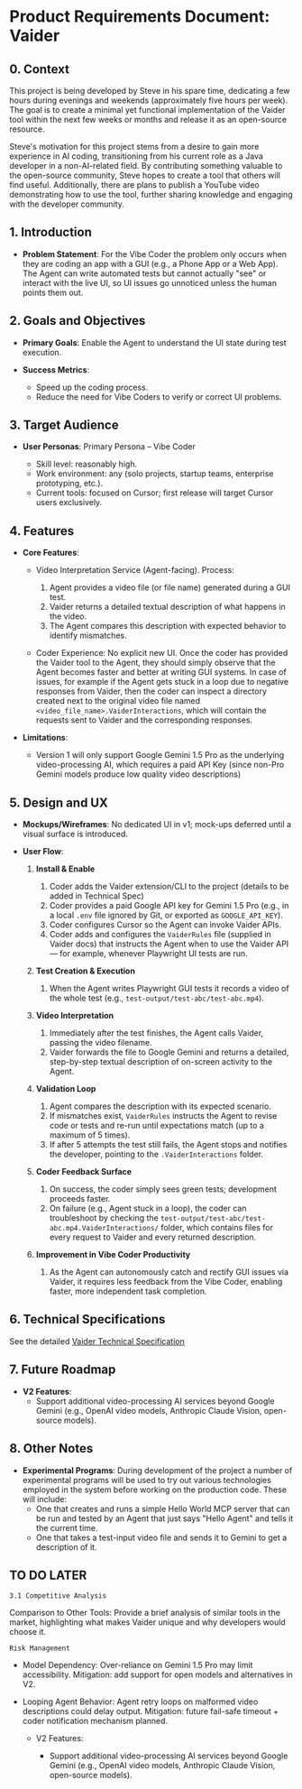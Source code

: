 # Product Requirements Document: Vaider

## 0. Context

This project is being developed by Steve in his spare time, dedicating a few hours during evenings and weekends (approximately five hours per week). The goal is to create a minimal yet functional implementation of the Vaider tool within the next few weeks or months and release it as an open-source resource.

Steve's motivation for this project stems from a desire to gain more experience in AI coding, transitioning from his current role as a Java developer in a non-AI-related field. By contributing something valuable to the open-source community, Steve hopes to create a tool that others will find useful. Additionally, there are plans to publish a YouTube video demonstrating how to use the tool, further sharing knowledge and engaging with the developer community.

## 1. Introduction

* **Problem Statement**: For the Vibe Coder the problem only occurs when they are coding an app with a GUI (e.g., a Phone App or a Web App). The Agent can write automated tests but cannot actually "see" or interact with the live UI, so UI issues go unnoticed unless the human points them out.

## 2. Goals and Objectives

* **Primary Goals**: Enable the Agent to understand the UI state during test execution.
* **Success Metrics**:

  * Speed up the coding process.
  * Reduce the need for Vibe Coders to verify or correct UI problems.

## 3. Target Audience

* **User Personas**: Primary Persona – Vibe Coder

  * Skill level: reasonably high.
  * Work environment: any (solo projects, startup teams, enterprise prototyping, etc.).
  * Current tools: focused on Cursor; first release will target Cursor users exclusively.

## 4. Features

* **Core Features**:

  * Video Interpretation Service (Agent-facing). Process:

    1. Agent provides a video file (or file name) generated during a GUI test.
    2. Vaider returns a detailed textual description of what happens in the video.
    3. The Agent compares this description with expected behavior to identify mismatches.

  * Coder Experience: No explicit new UI. Once the coder has provided the Vaider tool to the Agent, they should simply observe that the Agent becomes faster and better at writing GUI systems. In case of issues, for example if the Agent gets stuck in a loop due to negative responses from Vaider, then the coder can inspect a directory created next to the original video file named `<video_file_name>.VaiderInteractions`, which will contain the requests sent to Vaider and the corresponding responses.

* **Limitations**:

  * Version 1 will only support Google Gemini 1.5 Pro as the underlying video-processing AI, which requires a paid API Key (since non-Pro Gemini models produce low quality video descriptions)
 
## 5. Design and UX

* **Mockups/Wireframes**: No dedicated UI in v1; mock-ups deferred until a visual surface is introduced.
* **User Flow**:

  1. **Install & Enable**

     1. Coder adds the Vaider extension/CLI to the project (details to be added in Technical Spec)
     2. Coder provides a paid Google API key for Gemini 1.5 Pro (e.g., in a local `.env` file ignored by Git, or exported as `GOOGLE_API_KEY`).
     3. Coder configures Cursor so the Agent can invoke Vaider APIs.
     4. Coder adds and configures the `VaiderRules` file (supplied in Vaider docs) that instructs the Agent when to use the Vaider API — for example, whenever Playwright UI tests are run.
  2. **Test Creation & Execution**

     1. When the Agent writes Playwright GUI tests it records a video of the whole test (e.g., `test-output/test-abc/test-abc.mp4`).
  3. **Video Interpretation**

     1. Immediately after the test finishes, the Agent calls Vaider, passing the video filename.
     2. Vaider forwards the file to Google Gemini and returns a detailed, step-by-step textual description of on-screen activity to the Agent.
  4. **Validation Loop**

     1. Agent compares the description with its expected scenario.
     2. If mismatches exist, `VaiderRules` instructs the Agent to revise code or tests and re-run until expectations match (up to a maximum of 5 times).
      3. If after 5 attempts the test still fails, the Agent stops and notifies the developer, pointing to the `.VaiderInteractions` folder.
  5. **Coder Feedback Surface**

     1. On success, the coder simply sees green tests; development proceeds faster.
     2. On failure (e.g., Agent stuck in a loop), the coder can troubleshoot by checking the `test-output/test-abc/test-abc.mp4.VaiderInteractions/` folder, which contains files for every request to Vaider and every returned description.
  6. **Improvement in Vibe Coder Productivity**

     1. As the Agent can autonomously catch and rectify GUI issues via Vaider, it requires less feedback from the Vibe Coder, enabling faster, more independent task completion.

## 6. Technical Specifications

See the detailed [Vaider Technical Specification](VaiderTechSpec.md)

## 7. Future Roadmap

*   **V2 Features**:
    * Support additional video-processing AI services beyond Google Gemini (e.g., OpenAI video models, Anthropic Claude Vision, open-source models).

## 8. Other Notes 

*   **Experimental Programs**: During development of the project a number of experimental programs will be used to try out various technologies employed in the system before working on the production code. These will include:
    - One that creates and runs a simple Hello World MCP server that can be run and tested by an Agent that just says "Hello Agent" and tells it the current time.
    - One that takes a test-input video file and sends it to Gemini to get a description of it.


## TO DO LATER

    3.1 Competitive Analysis
Comparison to Other Tools: Provide a brief analysis of similar tools in the market, highlighting what makes Vaider unique and why developers would choose it.

    Risk Management

- Model Dependency: Over-reliance on Gemini 1.5 Pro may limit accessibility. Mitigation: add support for open models and alternatives in V2.

- Looping Agent Behavior: Agent retry loops on malformed video descriptions could delay output. Mitigation: future fail-safe timeout + coder notification mechanism planned.

  - V2 Features:

    - Support additional video-processing AI services beyond Google Gemini (e.g., OpenAI video models, Anthropic Claude Vision, open-source models).
